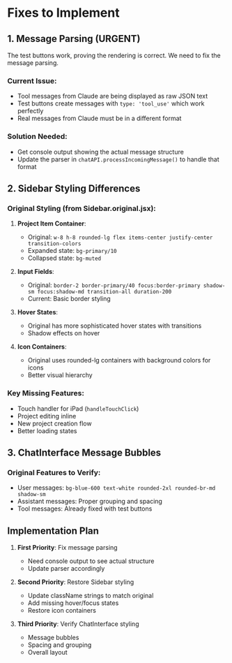 # Fixes to Implement

## 1. Message Parsing (URGENT)
The test buttons work, proving the rendering is correct. We need to fix the message parsing.

### Current Issue:
- Tool messages from Claude are being displayed as raw JSON text
- Test buttons create messages with `type: 'tool_use'` which work perfectly
- Real messages from Claude must be in a different format

### Solution Needed:
- Get console output showing the actual message structure
- Update the parser in `chatAPI.processIncomingMessage()` to handle that format

## 2. Sidebar Styling Differences

### Original Styling (from Sidebar.original.jsx):
1. **Project Item Container**:
   - Original: `w-8 h-8 rounded-lg flex items-center justify-center transition-colors`
   - Expanded state: `bg-primary/10`
   - Collapsed state: `bg-muted`

2. **Input Fields**:
   - Original: `border-2 border-primary/40 focus:border-primary shadow-sm focus:shadow-md transition-all duration-200`
   - Current: Basic border styling

3. **Hover States**:
   - Original has more sophisticated hover states with transitions
   - Shadow effects on hover

4. **Icon Containers**:
   - Original uses rounded-lg containers with background colors for icons
   - Better visual hierarchy

### Key Missing Features:
- Touch handler for iPad (`handleTouchClick`)
- Project editing inline
- New project creation flow
- Better loading states

## 3. ChatInterface Message Bubbles

### Original Features to Verify:
- User messages: `bg-blue-600 text-white rounded-2xl rounded-br-md shadow-sm`
- Assistant messages: Proper grouping and spacing
- Tool messages: Already fixed with test buttons

## Implementation Plan

1. **First Priority**: Fix message parsing
   - Need console output to see actual structure
   - Update parser accordingly

2. **Second Priority**: Restore Sidebar styling
   - Update className strings to match original
   - Add missing hover/focus states
   - Restore icon containers

3. **Third Priority**: Verify ChatInterface styling
   - Message bubbles
   - Spacing and grouping
   - Overall layout